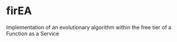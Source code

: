 # firEA
Implementation of an evolutionary algorithm within the free tier of a Function as a Service
